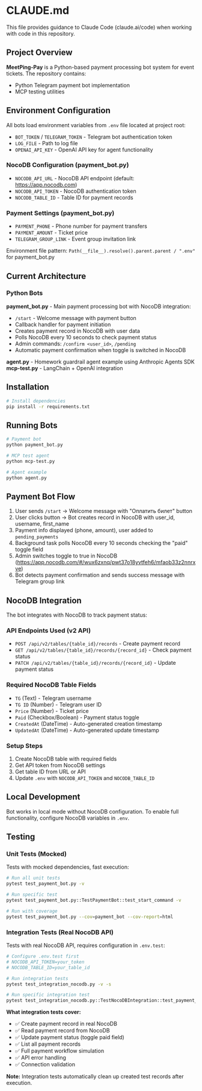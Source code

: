 # CLAUDE.md

This file provides guidance to Claude Code (claude.ai/code) when working with code in this repository.

## Project Overview

**MeetPing-Pay** is a Python-based payment processing bot system for event tickets. The repository contains:
- Python Telegram payment bot implementation
- MCP testing utilities

## Environment Configuration

All bots load environment variables from `.env` file located at project root:
- `BOT_TOKEN` / `TELEGRAM_TOKEN` - Telegram bot authentication token
- `LOG_FILE` - Path to log file
- `OPENAI_API_KEY` - OpenAI API key for agent functionality

### NocoDB Configuration (payment_bot.py)
- `NOCODB_API_URL` - NocoDB API endpoint (default: https://app.nocodb.com)
- `NOCODB_API_TOKEN` - NocoDB authentication token
- `NOCODB_TABLE_ID` - Table ID for payment records

### Payment Settings (payment_bot.py)
- `PAYMENT_PHONE` - Phone number for payment transfers
- `PAYMENT_AMOUNT` - Ticket price
- `TELEGRAM_GROUP_LINK` - Event group invitation link

Environment file pattern: `Path(__file__).resolve().parent.parent / ".env"` for payment_bot.py

## Current Architecture

### Python Bots

**payment_bot.py** - Main payment processing bot with NocoDB integration:
- `/start` - Welcome message with payment button
- Callback handler for payment initiation
- Creates payment record in NocoDB with user data
- Polls NocoDB every 10 seconds to check payment status
- Admin commands: `/confirm <user_id>`, `/pending`
- Automatic payment confirmation when toggle is switched in NocoDB

**agent.py** - Homework guardrail agent example using Anthropic Agents SDK
**mcp-test.py** - LangChain + OpenAI integration

## Installation

```bash
# Install dependencies
pip install -r requirements.txt
```

## Running Bots

```bash
# Payment bot
python payment_bot.py

# MCP test agent
python mcp-test.py

# Agent example
python agent.py
```

## Payment Bot Flow

1. User sends `/start` → Welcome message with "Оплатить билет" button
2. User clicks button → Bot creates record in NocoDB with user_id, username, first_name
3. Payment info displayed (phone, amount), user added to `pending_payments`
4. Background task polls NocoDB every 10 seconds checking the "paid" toggle field
5. Admin switches toggle to true in NocoDB (https://app.nocodb.com/#/wux6zxnq/pwt37o18yvtfeh6/mfaob33z2nnrxve)
6. Bot detects payment confirmation and sends success message with Telegram group link

## NocoDB Integration

The bot integrates with NocoDB to track payment status:

### API Endpoints Used (v2 API)
- `POST /api/v2/tables/{table_id}/records` - Create payment record
- `GET /api/v2/tables/{table_id}/records/{record_id}` - Check payment status
- `PATCH /api/v2/tables/{table_id}/records/{record_id}` - Update payment status

### Required NocoDB Table Fields
- `TG` (Text) - Telegram username
- `TG ID` (Number) - Telegram user ID
- `Price` (Number) - Ticket price
- `Paid` (Checkbox/Boolean) - Payment status toggle
- `CreatedAt` (DateTime) - Auto-generated creation timestamp
- `UpdatedAt` (DateTime) - Auto-generated update timestamp

### Setup Steps
1. Create NocoDB table with required fields
2. Get API token from NocoDB settings
3. Get table ID from URL or API
4. Update `.env` with `NOCODB_API_TOKEN` and `NOCODB_TABLE_ID`

## Local Development

Bot works in local mode without NocoDB configuration. To enable full functionality, configure NocoDB variables in `.env`.

## Testing

### Unit Tests (Mocked)
Tests with mocked dependencies, fast execution:

```bash
# Run all unit tests
pytest test_payment_bot.py -v

# Run specific test
pytest test_payment_bot.py::TestPaymentBot::test_start_command -v

# Run with coverage
pytest test_payment_bot.py --cov=payment_bot --cov-report=html
```

### Integration Tests (Real NocoDB API)
Tests with real NocoDB API, requires configuration in `.env.test`:

```bash
# Configure .env.test first
# NOCODB_API_TOKEN=your_token
# NOCODB_TABLE_ID=your_table_id

# Run integration tests
pytest test_integration_nocodb.py -v -s

# Run specific integration test
pytest test_integration_nocodb.py::TestNocoDBIntegration::test_payment_workflow -v -s
```

**What integration tests cover:**
- ✅ Create payment record in real NocoDB
- ✅ Read payment record from NocoDB
- ✅ Update payment status (toggle paid field)
- ✅ List all payment records
- ✅ Full payment workflow simulation
- ✅ API error handling
- ✅ Connection validation

**Note:** Integration tests automatically clean up created test records after execution.
